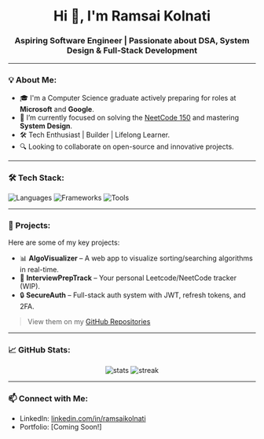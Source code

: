 <h1 align="center">Hi 👋, I'm Ramsai Kolnati</h1>
<h3 align="center">Aspiring Software Engineer | Passionate about DSA, System Design & Full-Stack Development</h3>

---

### 💡 About Me:
- 🎓 I'm a Computer Science graduate actively preparing for roles at **Microsoft** and **Google**.
- 💼 I’m currently focused on solving the [NeetCode 150](https://neetcode.io/) and mastering **System Design**.
- 🛠️ Tech Enthusiast | Builder | Lifelong Learner.
- 🔍 Looking to collaborate on open-source and innovative projects.

---

### 🛠️ Tech Stack:
![Languages](https://skillicons.dev/icons?i=cpp,python,js,ts,html,css)
![Frameworks](https://skillicons.dev/icons?i=react,nodejs,express,nextjs)
![Tools](https://skillicons.dev/icons?i=git,github,vscode,linux,figma,postgres,mongodb,docker)

---

### 🚀 Projects:
Here are some of my key projects:
- 📊 **AlgoVisualizer** – A web app to visualize sorting/searching algorithms in real-time.
- 🧠 **InterviewPrepTrack** – Your personal Leetcode/NeetCode tracker (WIP).
- 🔒 **SecureAuth** – Full-stack auth system with JWT, refresh tokens, and 2FA.

> View them on my [GitHub Repositories](https://github.com/Ramsaikolnati?tab=repositories)

---

### 📈 GitHub Stats:
<p align="center">
  <img src="https://github-readme-stats.vercel.app/api?username=Ramsaikolnati&show_icons=true&theme=github_dark" alt="stats" />
  <img src="https://github-readme-streak-stats.herokuapp.com/?user=Ramsaikolnati&theme=github-dark-blue" alt="streak" />
</p>

---

### 📫 Connect with Me:
- LinkedIn: [linkedin.com/in/ramsaikolnati](https://linkedin.com/in/ramsaikolnati)
- Portfolio: [Coming Soon!]

